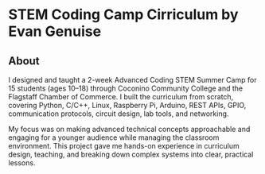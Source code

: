 # STEM Coding Camp Cirriculum by Evan Genuise
## About
I designed and taught a 2-week Advanced Coding STEM Summer Camp for 15 students (ages 10–18) through Coconino Community College and the Flagstaff Chamber of Commerce. I built the curriculum from scratch, covering Python, C/C++, Linux, Raspberry Pi, Arduino, REST APIs, GPIO, communication protocols, circuit design, lab tools, and networking.

My focus was on making advanced technical concepts approachable and engaging for a younger audience while managing the classroom environment. This project gave me hands-on experience in curriculum design, teaching, and breaking down complex systems into clear, practical lessons.